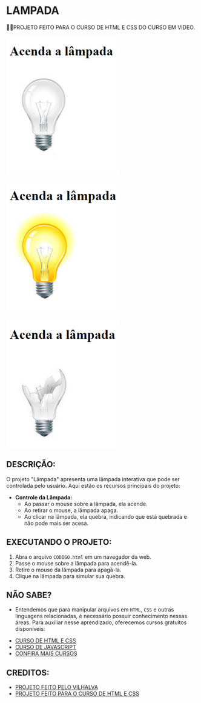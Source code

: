# LAMPADA
👨‍🏫PROJETO FEITO PARA O CURSO DE HTML E CSS DO CURSO EM VIDEO.

<img src="./IMAGENS/FOTO_1.png" align="center" width="300"> <br><br>
<img src="./IMAGENS/FOTO_2.png" align="center" width="300"> <br><br>
<img src="./IMAGENS/FOTO_3.png" align="center" width="300"> <br>

## DESCRIÇÃO:
O projeto "Lâmpada" apresenta uma lâmpada interativa que pode ser controlada pelo usuário. Aqui estão os recursos principais do projeto:

- **Controle da Lâmpada:**
  - Ao passar o mouse sobre a lâmpada, ela acende.
  - Ao retirar o mouse, a lâmpada apaga.
  - Ao clicar na lâmpada, ela quebra, indicando que está quebrada e não pode mais ser acesa.

## EXECUTANDO O PROJETO:
1. Abra o arquivo `CODIGO.html` em um navegador da web.
2. Passe o mouse sobre a lâmpada para acendê-la.
3. Retire o mouse da lâmpada para apagá-la.
4. Clique na lâmpada para simular sua quebra.

## NÃO SABE?
- Entendemos que para manipular arquivos em `HTML`, `CSS` e outras linguagens relacionadas, é necessário possuir conhecimento nessas áreas. Para auxiliar nesse aprendizado, oferecemos cursos gratuitos disponíveis:
* [CURSO DE HTML E CSS](https://github.com/VILHALVA/CURSO-DE-HTML-E-CSS)
* [CURSO DE JAVASCRIPT](https://github.com/VILHALVA/CURSO-DE-JAVASCRIPT)
* [CONFIRA MAIS CURSOS](https://github.com/VILHALVA?tab=repositories&q=+topic:CURSO)

## CREDITOS:
- [PROJETO FEITO PELO VILHALVA](https://github.com/VILHALVA)
- [PROJETO FEITO PARA O CURSO DE HTML E CSS](https://github.com/VILHALVA/CURSO-DE-HTML-E-CSS)
